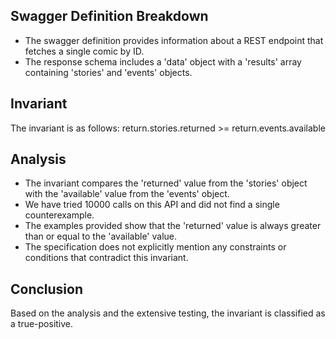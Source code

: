 ## Swagger Definition Breakdown
- The swagger definition provides information about a REST endpoint that fetches a single comic by ID.
- The response schema includes a 'data' object with a 'results' array containing 'stories' and 'events' objects.

## Invariant
The invariant is as follows:
return.stories.returned >= return.events.available

## Analysis
- The invariant compares the 'returned' value from the 'stories' object with the 'available' value from the 'events' object.
- We have tried 10000 calls on this API and did not find a single counterexample.
- The examples provided show that the 'returned' value is always greater than or equal to the 'available' value.
- The specification does not explicitly mention any constraints or conditions that contradict this invariant.

## Conclusion
Based on the analysis and the extensive testing, the invariant is classified as a true-positive.

